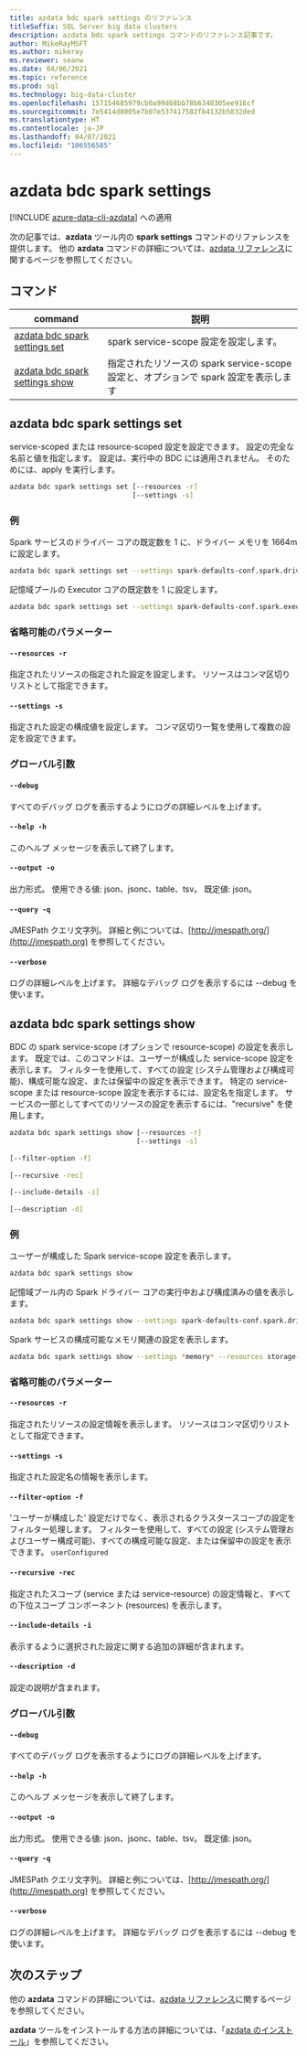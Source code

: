 ```yaml
---
title: azdata bdc spark settings のリファレンス
titleSuffix: SQL Server big data clusters
description: azdata bdc spark settings コマンドのリファレンス記事です。
author: MikeRayMSFT
ms.author: mikeray
ms.reviewer: seanw
ms.date: 04/06/2021
ms.topic: reference
ms.prod: sql
ms.technology: big-data-cluster
ms.openlocfilehash: 157154685979cb0a99d68bb78b6348305ee916cf
ms.sourcegitcommit: 7e5414d8005e7b07e537417582fb4132b5832ded
ms.translationtype: HT
ms.contentlocale: ja-JP
ms.lasthandoff: 04/07/2021
ms.locfileid: "106556585"
---
```

# <a name="azdata-bdc-spark-settings"></a>azdata bdc spark settings

[!INCLUDE [azure-data-cli-azdata](../../includes/azure-data-cli-azdata.md)] への適用

次の記事では、**azdata** ツール内の **spark settings** コマンドのリファレンスを提供します。 他の **azdata** コマンドの詳細については、[azdata リファレンス](reference-azdata.md)に関するページを参照してください。

## <a name="commands"></a>コマンド

|command|説明|
| --- | --- |
[azdata bdc spark settings set](#azdata-bdc-spark-settings-set) | spark service-scope 設定を設定します。
[azdata bdc spark settings show](#azdata-bdc-spark-settings-show) | 指定されたリソースの spark service-scope 設定と、オプションで spark 設定を表示します
## <a name="azdata-bdc-spark-settings-set"></a>azdata bdc spark settings set
service-scoped または resource-scoped 設定を設定できます。 設定の完全な名前と値を指定します。 設定は、実行中の BDC には適用されません。 そのためには、apply を実行します。
```bash
azdata bdc spark settings set [--resources -r] 
                              [--settings -s]
```
### <a name="examples"></a>例
Spark サービスのドライバー コアの既定数を 1 に、ドライバー メモリを 1664m に設定します。
```bash
azdata bdc spark settings set --settings spark-defaults-conf.spark.driver.cores=1,spark-defaults-conf.spark.driver.memory=1664m
```
記憶域プールの Executor コアの既定数を 1 に設定します。
```bash
azdata bdc spark settings set --settings spark-defaults-conf.spark.executor.cores=1 –resources storage-0
```
### <a name="optional-parameters"></a>省略可能のパラメーター
#### `--resources -r`
指定されたリソースの指定された設定を設定します。 リソースはコンマ区切りリストとして指定できます。
#### `--settings -s`
指定された設定の構成値を設定します。 コンマ区切り一覧を使用して複数の設定を設定できます。
### <a name="global-arguments"></a>グローバル引数
#### `--debug`
すべてのデバッグ ログを表示するようにログの詳細レベルを上げます。
#### `--help -h`
このヘルプ メッセージを表示して終了します。
#### `--output -o`
出力形式。  使用できる値: json、jsonc、table、tsv。  既定値: json。
#### `--query -q`
JMESPath クエリ文字列。 詳細と例については、[http://jmespath.org/](http://jmespath.org) を参照してください。
#### `--verbose`
ログの詳細レベルを上げます。 詳細なデバッグ ログを表示するには --debug を使います。
## <a name="azdata-bdc-spark-settings-show"></a>azdata bdc spark settings show
BDC の spark service-scope (オプションで resource-scope) の設定を表示します。 既定では、このコマンドは、ユーザーが構成した service-scope 設定を表示します。 フィルターを使用して、すべての設定 (システム管理および構成可能)、構成可能な設定、または保留中の設定を表示できます。 特定の service-scope または resource-scope 設定を表示するには、設定名を指定します。 サービスの一部としてすべてのリソースの設定を表示するには、"recursive" を使用します。
```bash
azdata bdc spark settings show [--resources -r] 
                               [--settings -s]  
                               
[--filter-option -f]  
                               
[--recursive -rec]  
                               
[--include-details -i]  
                               
[--description -d]
```
### <a name="examples"></a>例
ユーザーが構成した Spark service-scope 設定を表示します。
```bash
azdata bdc spark settings show
```
記憶域プール内の Spark ドライバー コアの実行中および構成済みの値を表示します。
```bash
azdata bdc spark settings show --settings spark-defaults-conf.spark.driver.cores --resources storage-0 --include-details
```
Spark サービスの構成可能なメモリ関連の設定を表示します。
```bash
azdata bdc spark settings show --settings *memory* --resources storage-0
```
### <a name="optional-parameters"></a>省略可能のパラメーター
#### `--resources -r`
指定されたリソースの設定情報を表示します。 リソースはコンマ区切りリストとして指定できます。
#### `--settings -s`
指定された設定名の情報を表示します。
#### `--filter-option -f`
'ユーザーが構成した' 設定だけでなく、表示されるクラスタースコープの設定をフィルター処理します。 フィルターを使用して、すべての設定 (システム管理およびユーザー構成可能)、すべての構成可能な設定、または保留中の設定を表示できます。
`userConfigured`
#### `--recursive -rec`
指定されたスコープ (service または service-resource) の設定情報と、すべての下位スコープ コンポーネント (resources) を表示します。
#### `--include-details -i`
表示するように選択された設定に関する追加の詳細が含まれます。
#### `--description -d`
設定の説明が含まれます。
### <a name="global-arguments"></a>グローバル引数
#### `--debug`
すべてのデバッグ ログを表示するようにログの詳細レベルを上げます。
#### `--help -h`
このヘルプ メッセージを表示して終了します。
#### `--output -o`
出力形式。  使用できる値: json、jsonc、table、tsv。  既定値: json。
#### `--query -q`
JMESPath クエリ文字列。 詳細と例については、[http://jmespath.org/](http://jmespath.org) を参照してください。
#### `--verbose`
ログの詳細レベルを上げます。 詳細なデバッグ ログを表示するには --debug を使います。

## <a name="next-steps"></a>次のステップ

他の **azdata** コマンドの詳細については、[azdata リファレンス](reference-azdata.md)に関するページを参照してください。 

**azdata** ツールをインストールする方法の詳細については、「[azdata のインストール](..\install\deploy-install-azdata.md)」を参照してください。
